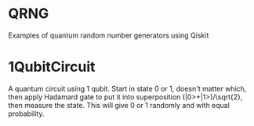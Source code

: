 # QRNG
Examples of quantum random number generators using Qiskit

# 1QubitCircuit
A quantum circuit using 1 qubit. Start in state 0 or 1, doesn't matter which, then apply Hadamard gate to put it into superposition (|0>+|1>)/\sqrt{2}, then measure the state. This will give 0 or 1 randomly and with equal probability.
